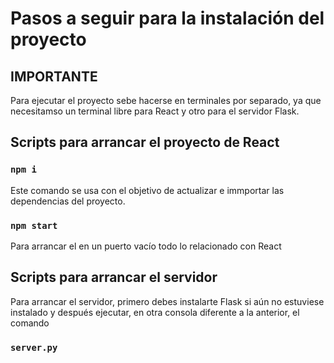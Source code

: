 # Pasos a seguir para la instalación del proyecto

##  IMPORTANTE 

Para ejecutar el proyecto sebe hacerse en terminales por separado, ya que necesitamso un terminal libre para React y otro para el servidor Flask.

##  Scripts para arrancar el proyecto de React

### `npm i` 
Este comando se usa con el objetivo de actualizar e immportar las dependencias del proyecto.

### `npm start`
Para arrancar el en un puerto vacío todo lo relacionado con React

##  Scripts para arrancar el servidor

Para arrancar el servidor, primero debes instalarte Flask si aún no estuviese instalado y después ejecutar, en otra consola diferente a la anterior, el comando

### `server.py`



